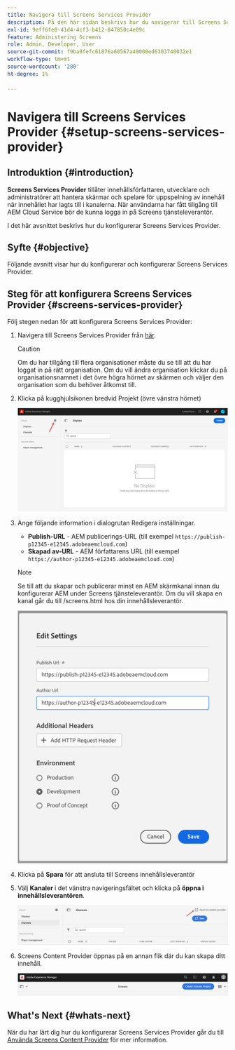 ```yaml
---
title: Navigera till Screens Services Provider
description: På den här sidan beskrivs hur du navigerar till Screens Services Provider.
exl-id: 9eff6fe8-41d4-4cf3-b412-847850c4e09c
feature: Administering Screens
role: Admin, Developer, User
source-git-commit: f9ba9fefc61876a60567a40000ed6303740032e1
workflow-type: tm+mt
source-wordcount: '280'
ht-degree: 1%

---
```


# Navigera till Screens Services Provider {#setup-screens-services-provider}

## Introduktion {#introduction}

**Screens Services Provider** tillåter innehållsförfattaren, utvecklare och administratörer att hantera skärmar och spelare för uppspelning av innehåll när innehållet har lagts till i kanalerna. När användarna har fått tillgång till AEM Cloud Service bör de kunna logga in på Screens tjänsteleverantör.

I det här avsnittet beskrivs hur du konfigurerar Screens Services Provider.


## Syfte {#objective}

Följande avsnitt visar hur du konfigurerar och konfigurerar Screens Services Provider.

## Steg för att konfigurera Screens Services Provider {#screens-services-provider}

Följ stegen nedan för att konfigurera Screens Services Provider:

1. Navigera till Screens Services Provider från [här](https://experience.adobe.com/screens).

   >[!CAUTION]
   >Om du har tillgång till flera organisationer måste du se till att du har loggat in på rätt organisation. Om du vill ändra organisation klickar du på organisationsnamnet i det övre högra hörnet av skärmen och väljer den organisation som du behöver åtkomst till.

2. Klicka på kugghjulsikonen bredvid Projekt (övre vänstra hörnet)

   ![bild](/help/screens-cloud/assets/configure/configure-screens0.png)

3. Ange följande information i dialogrutan Redigera inställningar.
   * **Publish-URL** - AEM publicerings-URL (till exempel `https://publish-p12345-e12345.adobeaemcloud.com`)
   * **Skapad av-URL** - AEM författarens URL (till exempel `https://author-p12345-e12345.adobeaemcloud.com`)

   >[!NOTE]
   >Se till att du skapar och publicerar minst en AEM skärmkanal innan du konfigurerar AEM under Screens tjänsteleverantör. Om du vill skapa en kanal går du till /screens.html hos din innehållsleverantör.

   ![bild](/help/screens-cloud/assets/configure/configure-screens4.png)

4. Klicka på **Spara** för att ansluta till Screens innehållsleverantör

5. Välj **Kanaler** i det vänstra navigeringsfältet och klicka på **öppna i innehållsleverantören**.

   ![bild](/help/screens-cloud/assets/configure/configure-screens1.png)

6. Screens Content Provider öppnas på en annan flik där du kan skapa ditt innehåll.

   ![bild](/help/screens-cloud/assets/configure/configure-screens2.png)

## What&#39;s Next {#whats-next}

När du har lärt dig hur du konfigurerar Screens Services Provider går du till [Använda Screens Content Provider](https://experienceleague.adobe.com/docs/experience-manager-cloud-service/content/screens-as-cloud-service/configure-screens-cloud/using-screens-content-provider.html#screens-content-provider) för mer information.
